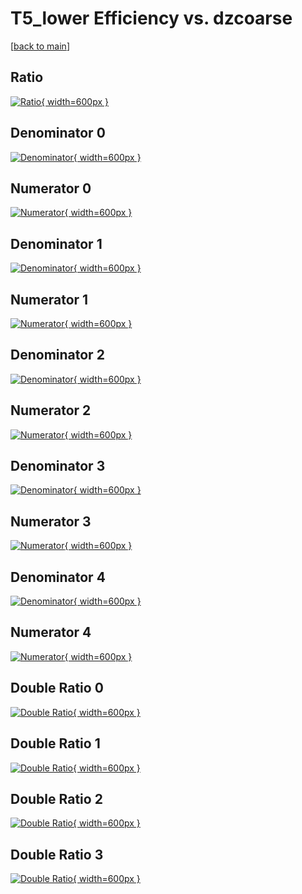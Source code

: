 # T5_lower Efficiency vs. dzcoarse

[[back to main](./)]



## Ratio

[![Ratio](../mtv/var/T5_lower_xtr_13_1_eff_dzcoarse.png){ width=600px }](../mtv/var/T5_lower_xtr_13_1_eff_dzcoarse.pdf)

## Denominator 0

[![Denominator](../mtv/den/T5_lower_xtr_13_1_eff_dzcoarse_den0.png){ width=600px }](../mtv/den/T5_lower_xtr_13_1_eff_dzcoarse_den0.pdf)

## Numerator 0

[![Numerator](../mtv/num/T5_lower_xtr_13_1_eff_dzcoarse_num0.png){ width=600px }](../mtv/num/T5_lower_xtr_13_1_eff_dzcoarse_num0.pdf)

## Denominator 1

[![Denominator](../mtv/den/T5_lower_xtr_13_1_eff_dzcoarse_den1.png){ width=600px }](../mtv/den/T5_lower_xtr_13_1_eff_dzcoarse_den1.pdf)

## Numerator 1

[![Numerator](../mtv/num/T5_lower_xtr_13_1_eff_dzcoarse_num1.png){ width=600px }](../mtv/num/T5_lower_xtr_13_1_eff_dzcoarse_num1.pdf)

## Denominator 2

[![Denominator](../mtv/den/T5_lower_xtr_13_1_eff_dzcoarse_den2.png){ width=600px }](../mtv/den/T5_lower_xtr_13_1_eff_dzcoarse_den2.pdf)

## Numerator 2

[![Numerator](../mtv/num/T5_lower_xtr_13_1_eff_dzcoarse_num2.png){ width=600px }](../mtv/num/T5_lower_xtr_13_1_eff_dzcoarse_num2.pdf)

## Denominator 3

[![Denominator](../mtv/den/T5_lower_xtr_13_1_eff_dzcoarse_den3.png){ width=600px }](../mtv/den/T5_lower_xtr_13_1_eff_dzcoarse_den3.pdf)

## Numerator 3

[![Numerator](../mtv/num/T5_lower_xtr_13_1_eff_dzcoarse_num3.png){ width=600px }](../mtv/num/T5_lower_xtr_13_1_eff_dzcoarse_num3.pdf)

## Denominator 4

[![Denominator](../mtv/den/T5_lower_xtr_13_1_eff_dzcoarse_den4.png){ width=600px }](../mtv/den/T5_lower_xtr_13_1_eff_dzcoarse_den4.pdf)

## Numerator 4

[![Numerator](../mtv/num/T5_lower_xtr_13_1_eff_dzcoarse_num4.png){ width=600px }](../mtv/num/T5_lower_xtr_13_1_eff_dzcoarse_num4.pdf)

## Double Ratio 0

[![Double Ratio](../mtv/ratio/T5_lower_xtr_13_1_eff_dzcoarse_ratio0.png){ width=600px }](../mtv/ratio/T5_lower_xtr_13_1_eff_dzcoarse_ratio0.pdf)

## Double Ratio 1

[![Double Ratio](../mtv/ratio/T5_lower_xtr_13_1_eff_dzcoarse_ratio1.png){ width=600px }](../mtv/ratio/T5_lower_xtr_13_1_eff_dzcoarse_ratio1.pdf)

## Double Ratio 2

[![Double Ratio](../mtv/ratio/T5_lower_xtr_13_1_eff_dzcoarse_ratio2.png){ width=600px }](../mtv/ratio/T5_lower_xtr_13_1_eff_dzcoarse_ratio2.pdf)

## Double Ratio 3

[![Double Ratio](../mtv/ratio/T5_lower_xtr_13_1_eff_dzcoarse_ratio3.png){ width=600px }](../mtv/ratio/T5_lower_xtr_13_1_eff_dzcoarse_ratio3.pdf)


